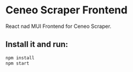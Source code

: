 # Ceneo Scraper Frontend
React nad MUI Frontend for Ceneo Scraper.
## Install it and run:

```sh
npm install
npm start
```